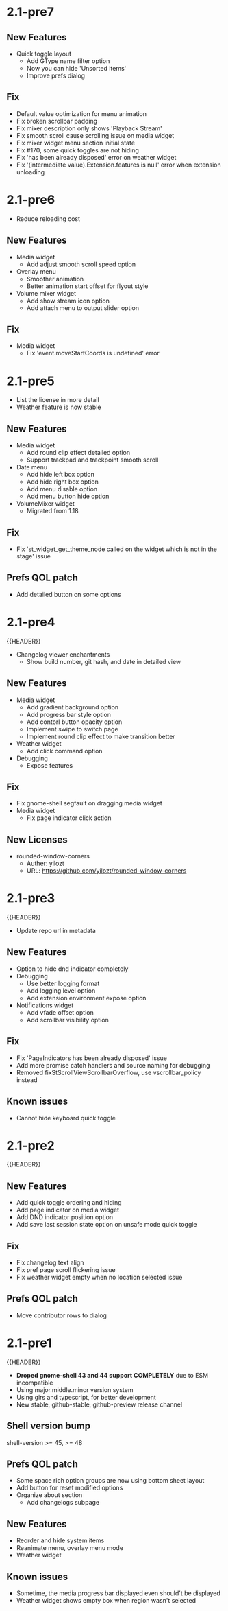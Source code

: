 <!-- markdownlint-disable-file MD025 MD024 MD034 -->
<!-- Note: -->
<!-- This file is visible in prefs so if -->
<!-- it is erased it may cause an error -->
# 2.1-pre7
<!-- @BuildNumber: 7 -->
<!-- @Includes: [] -->
<!-- @Date: "2025-02-09 03:57:00 KST" -->
<!-- @Git: "30ad4df" -->

## New Features

- Quick toggle layout
  - Add GType name filter option
  - Now you can hide 'Unsorted items'
  - Improve prefs dialog

## Fix

- Default value optimization for menu animation
- Fix broken scrollbar padding
- Fix mixer description only shows 'Playback Stream'
- Fix smooth scroll cause scrolling issue on media widget
- Fix mixer widget menu section initial state
- Fix #170, some quick toggles are not hiding
- Fix 'has been already disposed' error on weather widget
- Fix '(intermediate value).Extension.features is null' error when extension unloading

# 2.1-pre6
<!-- @BuildNumber: 6 -->
<!-- @Includes: [] -->
<!-- @Date: "2025-02-09 03:57:00 KST" -->
<!-- @Git: "30ad4df" -->

- Reduce reloading cost

## New Features

- Media widget
  - Add adjust smooth scroll speed option
- Overlay menu
  - Smoother animation
  - Better animation start offset for flyout style
- Volume mixer widget
  - Add show stream icon option
  - Add attach menu to output slider option

## Fix

- Media widget
  - Fix 'event.moveStartCoords is undefined' error

# 2.1-pre5
<!-- @BuildNumber: 5 -->
<!-- @Includes: [] -->
<!-- @Date: "2025-02-08 13:49:00 KST" -->
<!-- @Git: "7acb2a4" -->

- List the license in more detail
- Weather feature is now stable

## New Features

- Media widget
  - Add round clip effect detailed option
  - Support trackpad and trackpoint smooth scroll
- Date menu
  - Add hide left box option
  - Add hide right box option
  - Add menu disable option
  - Add menu button hide option
- VolumeMixer widget
  - Migrated from 1.18

## Fix

- Fix 'st_widget_get_theme_node called on the widget which is not in the stage' issue

## Prefs QOL patch

- Add detailed button on some options

# 2.1-pre4
<!-- @BuildNumber: 4 -->
<!-- @Includes: [] -->
<!-- @Date: "2025-02-03 09:31:00 KST" -->
<!-- @Git: "0f05873" -->

{{HEADER}}

- Changelog viewer enchantments
  - Show build number, git hash, and date in detailed view

## New Features

- Media widget
  - Add gradient background option
  - Add progress bar style option
  - Add contorl button opacity option
  - Implement swipe to switch page
  - Implement round clip effect to make transition better
- Weather widget
  - Add click command option
- Debugging
  - Expose features

## Fix

- Fix gnome-shell segfault on dragging media widget
- Media widget
  - Fix page indicator click action

## New Licenses

- rounded-window-corners
  - Auther: yilozt
  - URL: https://github.com/yilozt/rounded-window-corners

# 2.1-pre3
<!-- @BuildNumber: 3 -->
<!-- @Includes: [] -->
<!-- @Date: "2025-01-31 20:39:00 KST" -->
<!-- @Git: "0f05873" -->

{{HEADER}}

- Update repo url in metadata

## New Features

- Option to hide dnd indicator completely
- Debugging
  - Use better logging format
  - Add logging level option
  - Add extension environment expose option
- Notifications widget
  - Add vfade offset option
  - Add scrollbar visibility option

## Fix

- Fix 'PageIndicators has been already disposed' issue
- Add more promise catch handlers and source naming for debugging
- Removed fixStScrollViewScrollbarOverflow, use vscrollbar_policy instead

## Known issues

- Cannot hide keyboard quick toggle

# 2.1-pre2
<!-- @BuildNumber: 2 -->
<!-- @Includes: [] -->
<!-- @Date: "2025-01-23 00:40:00 KST" -->
<!-- @Git: "1ef912f" -->

{{HEADER}}

## New Features

- Add quick toggle ordering and hiding
- Add page indicator on media widget
- Add DND indicator position option
- Add save last session state option on unsafe mode quick toggle

## Fix

- Fix changelog text align
- Fix pref page scroll flickering issue
- Fix weather widget empty when no location selected issue

## Prefs QOL patch

- Move contributor rows to dialog

# 2.1-pre1
<!-- @BuildNumber: 1 -->
<!-- @Includes: [] -->
<!-- @Date: "2025-01-22 13:16:00 KST" -->
<!-- @Git: "724eedd" -->

{{HEADER}}

- **Droped gnome-shell 43 and 44 support COMPLETELY** due to ESM incompatible
- Using major.middle.minor version system
- Using girs and typescript, for better development
- New stable, github-stable, github-preview release channel

## Shell version bump

shell-version >= 45, >= 48

## Prefs QOL patch

- Some space rich option groups are now using bottom sheet layout
- Add button for reset modified options
- Organize about section
  - Add changelogs subpage

## New Features

- Reorder and hide system items
- Reanimate menu, overlay menu mode
- Weather widget

## Known issues

- Sometime, the media progress bar displayed even should't be displayed
- Weather widget shows empty box when region wasn't selected
